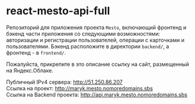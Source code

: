 # react-mesto-api-full
Репозиторий для приложения проекта `Mesto`, включающий фронтенд и бэкенд части приложения со следующими возможностями: авторизации и регистрации пользователей, операции с карточками и пользователями. Бэкенд расположите в директории `backend/`, а фронтенд - в `frontend/`. 
  
Пожалуйста, прикрепите в это описание ссылку на сайт, размещенный на Яндекс.Облаке.

Публичный IPv4 сервера: http://51.250.86.207  
Ссылка на проект: http://maryk.mesto.nomoredomains.sbs  
Ссылка на Backend проекта: http://api.maryk.mesto.nomoredomains.sbs

